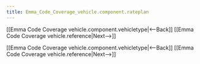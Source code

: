 ```yaml
---
title: Emma_Code_Coverage_vehicle.component.rateplan
---
```

[[Emma Code Coverage vehicle.component.vehicletype|<--Back]] [[Emma Code Coverage vehicle.reference|Next-->]]



[[Emma Code Coverage vehicle.component.vehicletype|<--Back]] [[Emma Code Coverage vehicle.reference|Next-->]]